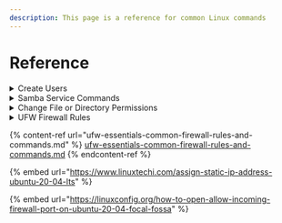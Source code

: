 ```yaml
---
description: This page is a reference for common Linux commands
---
```


# Reference

<details>

<summary>Create Users</summary>

To create a new user account, invoke the `useradd` command followed by the name of the user.

For example to create a new user named `username` you would run:

```
sudo useradd username
```



To be able to log in as the newly created user, you need to set the user password. To do that run the [`passwd`](https://linuxize.com/post/how-to-change-user-password-in-linux/) command followed by the username:

```
sudo passwd username
```



On most Linux distributions, when creating a new user account with `useradd`, the user’s home directory is not created.

Use the `-m` (`--create-home`) option to create the user home directory as `/home/username`:

```
sudo useradd -m username
```

</details>

<details>

<summary>Samba Service Commands</summary>

```
sudo service smbd status
sudo service smbd start
sudo service smbd stop
sudo service smbd restart
```

</details>

<details>

<summary>Change File or Directory Permissions</summary>

#### Owner

Change the owner of a file by using the chown command.

```
sudo chown new-owner  filename
```

* new-owner: Specifies the user name or UID of the new owner of the file or directory.&#x20;
* filename: Specifies the file or directory. &#x20;



Verify that the owner of the file has changed.

```
ls -l filename
```

#### Group

Change the group owner of a file by using the chgrp command.

```
 chgrp group filename
```

* group: Specifies the group name or GID of the new group of the file or directory.&#x20;
* filename: Specifies the file or directory.

Verify that the owner of the file has changed.

```
ls -l filename
```



</details>

<details>

<summary>UFW Firewall Rules</summary>

Probably the most obvious example of this is when you try to list all the rules. UFW has no dedicated command to list rules but uses its primary command ufw status to give you an overview of the firewall along with the list of rules. Moreover, you can’t list the rules when the firewall is inactive. The status shows the rules being enforced as of that moment. This makes it all the more difficult to edit the rules first and then enable the firewall, safely.

However, if the firewall is active and is running a few rules, you will get an output like this:

$ ufw status\
Status: active\
&#x20;\
To                         Action      From\
\--                         ------      ----\
22/tcp                     ALLOW       Anywhere\
80/tcp                     ALLOW       Anywhere\
443/tcp                    ALLOW       Anywhere\
22/tcp (v6)                ALLOW       Anywhere (v6)\
80/tcp (v6)                ALLOW       Anywhere (v6)\
443/tcp (v6)               ALLOW       Anywhere (v6)

Of course, this list is not exhaustive. There are default rules too, which are applied to packets that don’t fall under any of the specified rules in the list above. This default behaviour can be listed by adding a verbose subcommand.

$ ufw status verbose\
Status: active\
Logging: on (low)\
Default: deny (incoming), allow (outgoing), deny (routed)\
New profiles: skip\
&#x20;\
To                         Action      From\
\--                         ------      ----\
22/tcp                     ALLOW IN    Anywhere\
80/tcp                     ALLOW IN    Anywhere\
443/tcp                    ALLOW IN    Anywhere\
22/tcp (v6)                ALLOW IN    Anywhere (v6)\
80/tcp (v6)                ALLOW IN    Anywhere (v6)\
443/tcp (v6)               ALLOW IN    Anywhere (v6)

You can see the default in this case is to deny any incoming traffic (ingress), like listening for http traffic on port 8000. On the other hand, it allows outgoing traffic (egress) required, for example, to query the software repositories and update the packages as well as installing new packages.

Also the listed rules themselves are now much more explicit. Stating whether rule is for ingress (ALLOW IN or DENY IN) or egress (ALLOW OUT or DENY OUT).

## Editing the Rules

If you wish to delete the rules, you can do so by referring to rule’s corresponding number. The rules can be listed with their numbers, as shown below

$  ufw status numbered\
Status: active\
&#x20;\
To                         Action      From\
\--                         ------      ----\
\[ 1] 22/tcp                     ALLOW IN    Anywhere\
\[ 2] 80/tcp                     ALLOW IN    Anywhere\
\[ 3] 443/tcp                    ALLOW IN    Anywhere\
\[ 4] 25/tcp                     DENY IN     Anywhere\
\[ 5] 25/tcp                     DENY OUT    Anywhere\
\[ 6] 22/tcp (v6)                ALLOW IN    Anywhere (v6)\
\[ 7] 80/tcp (v6)                ALLOW IN    Anywhere (v6)\
\[ 8] 443/tcp (v6)               ALLOW IN    Anywhere (v6)\
\[ 9] 25/tcp (v6)                DENY IN     Anywhere (v6)\
\[10] 25/tcp (v6)                DENY OUT    Anywhere (v6)

You can then delete rules using the command:

$ ufw delete NUM

Where NUM is the rule numbered. For example, ufw delete 5,would remove the fifth rule blocking port 25 outgoing connections. Now the default behaviour would kick in for port 25, allowing outgoing connections on port 25. Deleting rule number 4 would do nothing since default behaviour of the firewall would still block incoming connections on port 25.

</details>

{% content-ref url="ufw-essentials-common-firewall-rules-and-commands.md" %}
[ufw-essentials-common-firewall-rules-and-commands.md](ufw-essentials-common-firewall-rules-and-commands.md)
{% endcontent-ref %}

{% embed url="https://www.linuxtechi.com/assign-static-ip-address-ubuntu-20-04-lts" %}

{% embed url="https://linuxconfig.org/how-to-open-allow-incoming-firewall-port-on-ubuntu-20-04-focal-fossa" %}
